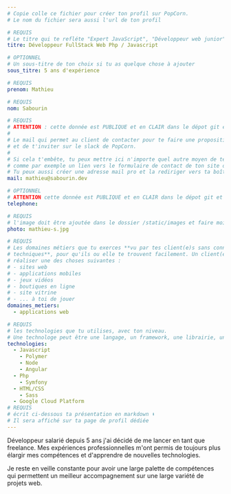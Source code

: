 ```yaml
---
# Copie colle ce fichier pour créer ton profil sur PopCorn.
# Le nom du fichier sera aussi l'url de ton profil

# REQUIS
# Le titre qui te refléte "Expert JavaScript", "Développeur web junior"
titre: Développeur FullStack Web Php / Javascript

# OPTIONNEL
# Un sous-titre de ton choix si tu as quelque chose à ajouter
sous_titre: 5 ans d'expérience

# REQUIS
prenom: Mathieu

# REQUIS
nom: Sabourin

# REQUIS
# ATTENTION : cette donnée est PUBLIQUE et en CLAIR dans le dépot git et sur le site
#
# Le mail qui permet au client de contacter pour te faire une proposition de projet
# et de t'inviter sur le slack de PopCorn.
#
# Si cela t'embête, tu peux mettre ici n'importe quel autre moyen de te contacter,
# comme par exemple un lien vers le formulaire de contact de ton site ou vers ton linkedin.
# Tu peux aussi créer une adresse mail pro et la rediriger vers ta boîte mail perso
mail: mathieu@sabourin.dev

# OPTIONNEL
# ATTENTION cette donnée est PUBLIQUE et en CLAIR dans le dépot git et sur le site
telephone:

# REQUIS
# l'image doit être ajoutée dans le dossier /static/images et faire moins de 100ko ! Sa hauteur affichée sur le site sera de 300px, elle s'adaptera comme elle peut au responsive avec du css.
photo: mathieu-s.jpg

# REQUIS
# Les domaines métiers que tu exerces **vu par tes client(e)s sans connaissances
# techniques**, pour qu'ils ou elle te trouvent facilement. Un client(e) veut par exemple
# réaliser une des choses suivantes :
# - sites web
# - applications mobiles
# - jeux vidéos
# - boutiques en ligne
# - site vitrine
# - ... à toi de jouer
domaines_metiers:
  - applications web

# REQUIS
# les technologies que tu utilises, avec ton niveau.
# Une technologe peut être une langage, un framework, une librairie, un CMS ...
technologies:
  - Javascript
    - Polymer
    - Node
    - Angular
  - Php
    - Symfony
  - HTML/CSS
    - Sass
  - Google Cloud Platform
# REQUIS
# écrit ci-dessous ta présentation en markdown ⬇️
# Il sera affiché sur ta page de profil dédiée
---
```


Développeur salarié depuis 5 ans j'ai décidé de me lancer en tant que freelance. Mes expériences professionnelles m'ont permis de toujours plus élargir mes compétences et d'apprendre de nouvelles technologies.

Je reste en veille constante pour avoir une large palette de compétences qui permettent un meilleur accompagnement sur une large variété de projets web.
